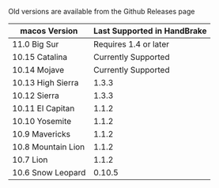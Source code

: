 Old versions are available from the Github Releases page


| macos Version | Last Supported in HandBrake |
| ------------- | ------------- |
| 11.0  Big Sur          | Requires 1.4 or later  |
| 10.15 Catalina         | Currently Supported  |
| 10.14 Mojave        | Currently Supported  |
| 10.13 High Sierra        | 1.3.3  |
| 10.12 Sierra         | 1.3.3  |
| 10.11 El Capitan        | 1.1.2  |
| 10.10 Yosemite        | 1.1.2  |
| 10.9 Mavericks          | 1.1.2  |
| 10.8 Mountain Lion         | 1.1.2  |
| 10.7 Lion          | 1.1.2  |
| 10.6 Snow Leopard         | 0.10.5 |


